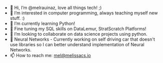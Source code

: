 - 👋 Hi, I’m @melrauinaz, love all things tech! ;)
- 👀 I’m interested in computer programming, always teaching myself new stuff. :)
- 🌱 I’m currently learning Python!
- 🌱 Fine tuning my SQL skills on DataLemur, StratScratch Platforms!
- 💞️ I’m looking to collaborate on data science projects using python.
- 🌱 Neural Networks - Currently working on self driving car that doesn't use libraries so I can better understand implementation of Neural Networks.
- 📫 How to reach me: mel@melissacs.io

<!---
melrauinaz/melrauinaz is a ✨ special ✨ repository because its `README.md` (this file) appears on your GitHub profile.
You can click the Preview link to take a look at your changes.
--->
